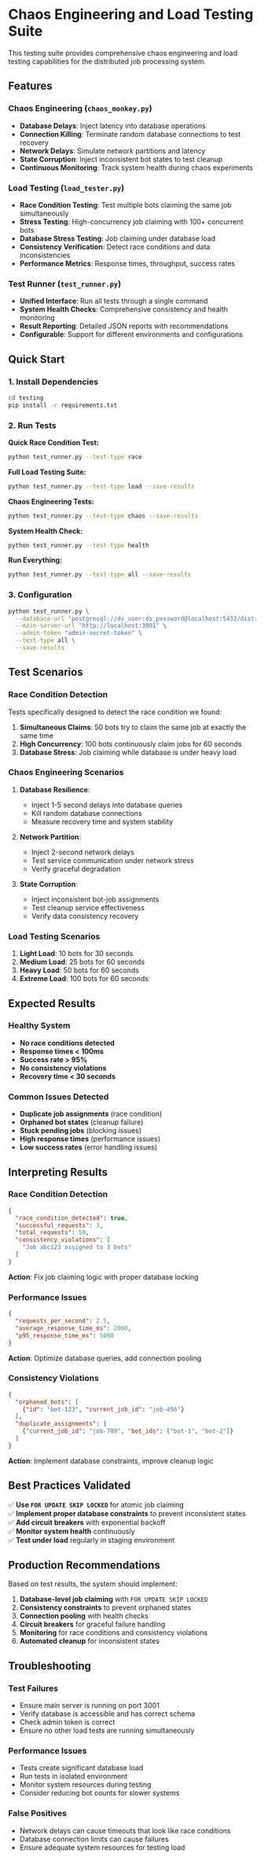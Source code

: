 # Chaos Engineering and Load Testing Suite

This testing suite provides comprehensive chaos engineering and load testing capabilities for the distributed job processing system.

## Features

### Chaos Engineering (`chaos_monkey.py`)
- **Database Delays**: Inject latency into database operations
- **Connection Killing**: Terminate random database connections to test recovery
- **Network Delays**: Simulate network partitions and latency
- **State Corruption**: Inject inconsistent bot states to test cleanup
- **Continuous Monitoring**: Track system health during chaos experiments

### Load Testing (`load_tester.py`)
- **Race Condition Testing**: Test multiple bots claiming the same job simultaneously
- **Stress Testing**: High-concurrency job claiming with 100+ concurrent bots
- **Database Stress Testing**: Job claiming under database load
- **Consistency Verification**: Detect race conditions and data inconsistencies
- **Performance Metrics**: Response times, throughput, success rates

### Test Runner (`test_runner.py`)
- **Unified Interface**: Run all tests through a single command
- **System Health Checks**: Comprehensive consistency and health monitoring
- **Result Reporting**: Detailed JSON reports with recommendations
- **Configurable**: Support for different environments and configurations

## Quick Start

### 1. Install Dependencies
```bash
cd testing
pip install -r requirements.txt
```

### 2. Run Tests

**Quick Race Condition Test:**
```bash
python test_runner.py --test-type race
```

**Full Load Testing Suite:**
```bash
python test_runner.py --test-type load --save-results
```

**Chaos Engineering Tests:**
```bash
python test_runner.py --test-type chaos --save-results
```

**System Health Check:**
```bash
python test_runner.py --test-type health
```

**Run Everything:**
```bash
python test_runner.py --test-type all --save-results
```

### 3. Configuration

```bash
python test_runner.py \
  --database-url "postgresql://ds_user:ds_password@localhost:5432/distributed_system" \
  --main-server-url "http://localhost:3001" \
  --admin-token "admin-secret-token" \
  --test-type all \
  --save-results
```

## Test Scenarios

### Race Condition Detection
Tests specifically designed to detect the race condition we found:

1. **Simultaneous Claims**: 50 bots try to claim the same job at exactly the same time
2. **High Concurrency**: 100 bots continuously claim jobs for 60 seconds
3. **Database Stress**: Job claiming while database is under heavy load

### Chaos Engineering Scenarios

1. **Database Resilience**:
   - Inject 1-5 second delays into database queries
   - Kill random database connections
   - Measure recovery time and system stability

2. **Network Partition**:
   - Inject 2-second network delays
   - Test service communication under network stress
   - Verify graceful degradation

3. **State Corruption**:
   - Inject inconsistent bot-job assignments
   - Test cleanup service effectiveness
   - Verify data consistency recovery

### Load Testing Scenarios

1. **Light Load**: 10 bots for 30 seconds
2. **Medium Load**: 25 bots for 60 seconds  
3. **Heavy Load**: 50 bots for 60 seconds
4. **Extreme Load**: 100 bots for 60 seconds

## Expected Results

### Healthy System
- **No race conditions detected**
- **Response times < 100ms**
- **Success rate > 95%**
- **No consistency violations**
- **Recovery time < 30 seconds**

### Common Issues Detected
- **Duplicate job assignments** (race condition)
- **Orphaned bot states** (cleanup failure)
- **Stuck pending jobs** (blocking issues)
- **High response times** (performance issues)
- **Low success rates** (error handling issues)

## Interpreting Results

### Race Condition Detection
```json
{
  "race_condition_detected": true,
  "successful_requests": 3,
  "total_requests": 50,
  "consistency_violations": [
    "Job abc123 assigned to 3 bots"
  ]
}
```
**Action**: Fix job claiming logic with proper database locking

### Performance Issues
```json
{
  "requests_per_second": 2.5,
  "average_response_time_ms": 2000,
  "p95_response_time_ms": 5000
}
```
**Action**: Optimize database queries, add connection pooling

### Consistency Violations
```json
{
  "orphaned_bots": [
    {"id": "bot-123", "current_job_id": "job-456"}
  ],
  "duplicate_assignments": [
    {"current_job_id": "job-789", "bot_ids": ["bot-1", "bot-2"]}
  ]
}
```
**Action**: Implement database constraints, improve cleanup logic

## Best Practices Validated

✅ **Use `FOR UPDATE SKIP LOCKED`** for atomic job claiming  
✅ **Implement proper database constraints** to prevent inconsistent states  
✅ **Add circuit breakers** with exponential backoff  
✅ **Monitor system health** continuously  
✅ **Test under load** regularly in staging environment  

## Production Recommendations

Based on test results, the system should implement:

1. **Database-level job claiming** with `FOR UPDATE SKIP LOCKED`
2. **Consistency constraints** to prevent orphaned states  
3. **Connection pooling** with health checks
4. **Circuit breakers** for graceful failure handling
5. **Monitoring** for race conditions and consistency violations
6. **Automated cleanup** for inconsistent states

## Troubleshooting

### Test Failures
- Ensure main server is running on port 3001
- Verify database is accessible and has correct schema
- Check admin token is correct
- Ensure no other load tests are running simultaneously

### Performance Issues
- Tests create significant database load
- Run tests in isolated environment
- Monitor system resources during testing
- Consider reducing bot counts for slower systems

### False Positives
- Network delays can cause timeouts that look like race conditions
- Database connection limits can cause failures
- Ensure adequate system resources for testing load